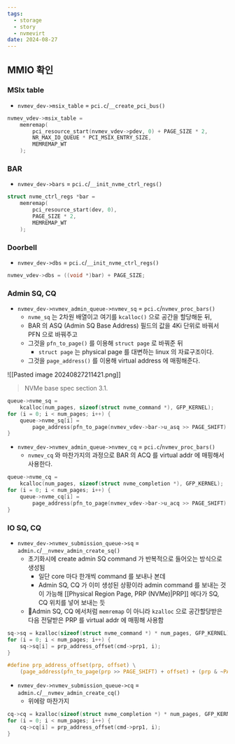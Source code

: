 ```yaml
---
tags:
  - storage
  - story
  - nvmevirt
date: 2024-08-27
---
```

## MMIO 확인

### MSIx table

- `nvmev_dev->msix_table` = `pci.c`/`__create_pci_bus()`

```c
nvmev_vdev->msix_table =
	memremap(
		pci_resource_start(nvmev_vdev->pdev, 0) + PAGE_SIZE * 2,
		NR_MAX_IO_QUEUE * PCI_MSIX_ENTRY_SIZE,
		MEMREMAP_WT
	);
```

### BAR

- `nvmev_dev->bars` = `pci.c`/`__init_nvme_ctrl_regs()`

```c
struct nvme_ctrl_regs *bar =
	memremap(
		pci_resource_start(dev, 0),
		PAGE_SIZE * 2,
		MEMREMAP_WT
	);
```

### Doorbell

- `nvmev_dev->dbs` = `pci.c`/`__init_nvme_ctrl_regs()`

```c
nvmev_vdev->dbs = ((void *)bar) + PAGE_SIZE;
```

### Admin SQ, CQ

- `nvmev_dev->nvmev_admin_queue->nvmev_sq` = `pci.c`/`nvmev_proc_bars()`
	- `nvme_sq` 는 2차원 배열이고 여기를 `kcalloc()` 으로 공간을 할당해둔 뒤,
	- BAR 의 ASQ (Admin SQ Base Address) 필드의 값을 4Ki 단위로 바꿔서 PFN 으로 바꿔주고
	- 그것을 `pfn_to_page()` 를 이용해 `struct page` 로 바꿔준 뒤
		- `struct page` 는 physical page 를 대변하는 linux 의 자료구조이다.
	- 그것을 `page_address()` 를 이용해 virtual address 에 매핑해준다.

![[Pasted image 20240827211421.png]]
> NVMe base spec section 3.1.

```c
queue->nvme_sq =
	kcalloc(num_pages, sizeof(struct nvme_command *), GFP_KERNEL);
for (i = 0; i < num_pages; i++) {
	queue->nvme_sq[i] =
		page_address(pfn_to_page(nvmev_vdev->bar->u_asq >> PAGE_SHIFT) + i);
}
```

- `nvmev_dev->nvmev_admin_queue->nvmev_cq` = `pci.c`/`nvmev_proc_bars()`
	- `nvmev_cq` 와 마찬가지의 과정으로 BAR 의 ACQ 를 virtual addr 에 매핑해서 사용한다.

```c
queue->nvme_cq =
	kcalloc(num_pages, sizeof(struct nvme_completion *), GFP_KERNEL);
for (i = 0; i < num_pages; i++) {
	queue->nvme_cq[i] =
		page_address(pfn_to_page(nvmev_vdev->bar->u_acq >> PAGE_SHIFT) + i);
}
```

### IO SQ, CQ

- `nvmev_dev->nvmev_submission_queue->sq` = `admin.c`/`__nvmev_admin_create_sq()`
	- 초기화시에 create admin SQ command 가 반복적으로 들어오는 방식으로 생성됨
		- 일단 core 마다 한개씩 command 를 보내나 본데
		- Admin SQ, CQ 가 이미 생성된 상황이라 admin command 를 보내는 것이 가능해 [[Physical Region Page, PRP (NVMe)|PRP]] 에다가 SQ, CQ 위치를 넣어 보내는 듯
	- Admin SQ, CQ 에서처럼 `memremap` 이 아니라 `kzalloc` 으로 공간할당받은 다음 전달받은 PRP 를 virtual addr 에 매핑해 사용함

```c
sq->sq = kzalloc(sizeof(struct nvme_command *) * num_pages, GFP_KERNEL);
for (i = 0; i < num_pages; i++) {
	sq->sq[i] = prp_address_offset(cmd->prp1, i);
}
```

```c
#define prp_address_offset(prp, offset) \
	(page_address(pfn_to_page(prp >> PAGE_SHIFT) + offset) + (prp & ~PAGE_MASK))
```

- `nvmev_dev->nvmev_submission_queue->cq` = `admin.c`/`__nvmev_admin_create_cq()`
	- 위에랑 마찬가지

```c
cq->cq = kzalloc(sizeof(struct nvme_completion *) * num_pages, GFP_KERNEL);
for (i = 0; i < num_pages; i++) {
	cq->cq[i] = prp_address_offset(cmd->prp1, i);
}
```